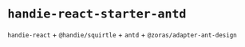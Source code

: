 # `handie-react-starter-antd`

`handie-react` + `@handie/squirtle` + `antd` + `@zoras/adapter-ant-design`
